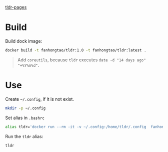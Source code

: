 
[tldr-pages](https://github.com/tldr-pages/tldr)

# Build

Build dock image:

```sh
docker build -t fanhongtao/tldr:1.0 -t fanhongtao/tldr:latest .
```

> Add `coreutils`, because `tldr` executes `date -d "14 days ago" "+%Y%m%d"`.

# Use

Create `~/.config`, if it is not exist.

```sh
mkdir -p ~/.config
```

Set alias in `.bashrc`

```sh
alias tldr='docker run --rm -it -v ~/.config:/home/tldr/.config  fanhongtao/tldr'
```

Run the `tldr` alias:

```sh
tldr
```
